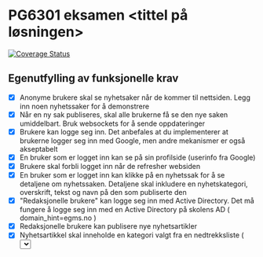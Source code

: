 # PG6301 eksamen <tittel på løsningen>

[![Coverage Status](https://coveralls.io/repos/github/vetledv/pg6301-exam-copy/badge.svg?branch=master)](https://coveralls.io/github/vetledv/pg6301-exam-copy?branch=master)

## Egenutfylling av funksjonelle krav

-   [x] Anonyme brukere skal se nyhetsaker når de kommer til nettsiden. Legg inn noen nyhetssaker for å demonstrere
-   [x] Når en ny sak publiseres, skal alle brukerne få se den nye saken umiddelbart. Bruk websockets for å sende oppdateringer
-   [x] Brukere kan logge seg inn. Det anbefales at du implementerer at brukerne logger seg inn med Google, men andre mekanismer er også akseptabelt
-   [x] En bruker som er logget inn kan se på sin profilside (userinfo fra Google)
-   [x] Brukere skal forbli logget inn når de refresher websiden
-   [x] En bruker som er logget inn kan klikke på en nyhetssak for å se detaljene om nyhetssaken. Detaljene skal inkludere en nyhetskategori, overskrift, tekst og navn på den som publiserte den
-   [x] "Redaksjonelle brukere" kan logge seg inn med Active Directory. Det må fungere å logge seg inn med en Active Directory på skolens AD ( domain_hint=egms.no )
-   [x] Redaksjonelle brukere kan publisere nye nyhetsartikler
-   [x] Nyhetsartikkel skal inneholde en kategori valgt fra en nedtrekksliste ( <select> ), tittel ( <input> ) og tekst ( <textarea> )
-   [x] Dersom noen allerede har publisert en nyhetsartikkel med samme tittel skal serveren sende HTTP status kode 400 og en feilmelding
-   [x] Brukeren skal forhindres fra å sende inn en nyhetsartikkel som mangler kategori, tittel eller tekst
-   [x] En redaksjonell bruker skal kunne redigere en artikkel de selv har publisert
-   [x] Alle feil fra serves skal presenteres til bruker på en pen måte, med mulighet for brukeren til å prøve igjen

## Egenutfylling av tekniske krav

-   [x] Oppsett av package.json, parcel, express, prettier
-   [x] React Router
-   [x] Express app
-   [x] Kommunikasjon mellom frontend (React) og backend (Express)
-   [x] Deployment til Heroku
-   [x] Bruk av MongoDB
-   [x] OpenID Connect
-   [x] Web Sockets
-   [x] Jest med dokumentert testdekning
